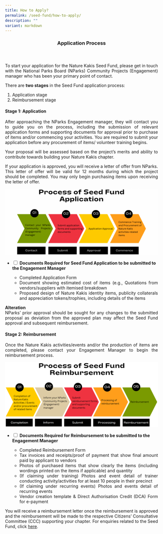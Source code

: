 ```yaml
---
title: How to Apply?
permalink: /seed-fund/how-to-apply/
description: ""
variant: markdown
---
```

<style>
a[target="_blank"]:after {
	content:none;
	margin: 0 3px 0 5px;
	}

details {
	cursor: pointer;
	}

details > summary {
	text-indent:-22px;
	margin-left:22px;
	}

details > ul li {
	margin-left: 22px;
	}
</style>

<header>
	<h3>Application Process</h3>
</header>


<p align="justify">To start your application for the Nature Kakis Seed Fund, please get in touch with the National Parks Board (NParks) Community Projects (Engagement) manager who has been your primary point of contact.</p>
<p align="justify">There are <b>two stages</b> in the Seed Fund application process:</p>
<ol>
	<li>Application stage</li>
	<li>Reimbursement stage</li>
</ol>

<h4>Stage 1: Application</h4>
<p align="justify">After approaching the NParks Engagement manager, they will contact you to guide you on the process, including the submission of relevant application forms and supporting documents for approval prior to purchase of items and/or commencing your activities. You are required to submit your application before any procurement of items/ volunteer training begins.</p>
<p align="justify">Your proposal will be assessed based on the project’s merits and ability to contribute towards building your Nature Kakis chapter.</p>
<p align="justify">If your application is approved, you will receive a letter of offer from NParks. This letter of offer will be valid for 12 months during which the project should be completed. You may only begin purchasing items upon receiving the letter of offer.</p>

<img src="/images/Seed%20Fund/seed%20fund%201.png"><br>

<ul class="jekyllcodex_accordion">
	<li><input type="checkbox" id="accordion1">
		<label for="accordion1"><strong>Documents Required for Seed Fund Application to be submitted to the Engagement Manager</strong></label><div>
			<ul align="justify">
				<li>Completed Application Form</li>
				<li>Document showing estimated cost of items (e.g., Quotations from vendors/suppliers with itemised breakdown</li>
				<li>Proposed design of Nature Kakis identity items, publicity collaterals and appreciation tokens/trophies, including details of the items</li>
			</ul>
	</div></li>
</ul>

<p align="justify"><b>Alteration</b><br>NParks’ prior approval should be sought for any changes to the submitted proposal as deviation from the approved plan may affect the Seed Fund approval and subsequent reimbursement.</p>
	
<h4>Stage 2: Reimbursement</h4>
<p align="justify">Once the Nature Kakis activities/events and/or the production of items are completed, please contact your Engagement Manager to begin the reimbursement process.</p>

<img src="/images/Seed%20Fund/seed%20fund%205.PNG"><br>

<ul class="jekyllcodex_accordion">
	<li><input type="checkbox" id="accordion2">
		<label for="accordion2"><strong>Documents Required for Reimbursement to be submitted to the Engagement Manager</strong></label><div>
			<ul align="justify">
				<li>Completed Reimbursement Form</li>
				<li>Tax invoices and receipts/proof of payment that show final amount paid by applicant to vendors</li>
				<li>Photos of purchased items that show clearly the items (including wordings printed on the items if applicable) and quantity</li>
				<li>(If claiming under training) Photos and event detail of trainer conducting activity/activities for at least 10 people in their precinct</li>
				<li>(If claiming under recurring events) Photos and events detail of recurring events</li>
				<li>Vendor creation template &amp; Direct Authorisation Credit (DCA) Form for e-payment</li>
			</ul>
	</div></li>
</ul>

<p align="justify">You will receive a reimbursement letter once the reimbursement is approved and the reimbursement will be made to the respective Citizens’ Consultative Committee (CCC) supporting your chapter. For enquiries related to the Seed Fund, click <a rel="noopener noreferrer" target="_blank" href="https://go.gov.sg/nk-formsg-enquiries">here</a>.</p>